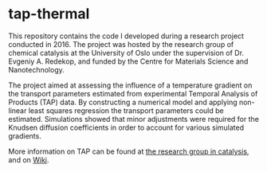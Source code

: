 # tap-thermal

This repository contains the code I developed during a research project conducted in 2016. The project was hosted by the research group of chemical
catalysis at the University of Oslo under the supervision of Dr. Evgeniy A. Redekop, and funded by the Centre for Materials Science and Nanotechnology.

The project aimed at assessing the influence of a temperature gradient on
the transport parameters estimated from experimental Temporal Analysis of
Products (TAP) data. By constructing a numerical model and applying
non-linear least squares regression the transport parameters could be
estimated. Simulations showed that minor adjustments were required for the Knudsen diffusion coefficients in order to account for various simulated gradients.

More information on TAP can be found at
[the research group in catalysis](http://www.mn.uio.no/kjemi/english/research/groups/catalysis/facilities/tap.html),
and on [Wiki](https://en.wikipedia.org/wiki/Temporal_analysis_of_products).
